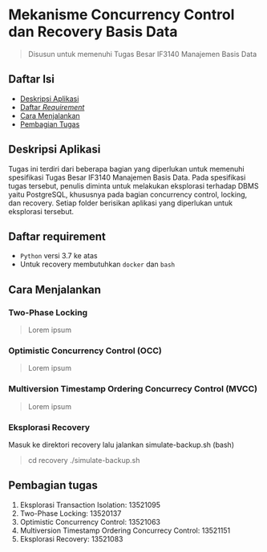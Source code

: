 # Mekanisme Concurrency Control dan Recovery Basis Data

> Disusun untuk memenuhi Tugas Besar IF3140 Manajemen Basis Data

## Daftar Isi

- [Deskripsi Aplikasi](#deskripsi-aplikasi)
- [Daftar _Requirement_](#daftar-requirement)
- [Cara Menjalankan](#cara-menjalankan)
- [Pembagian Tugas](#pembagian-tugas)

## Deskripsi Aplikasi

Tugas ini terdiri dari beberapa bagian yang diperlukan untuk memenuhi spesifikasi Tugas Besar IF3140 Manajemen Basis Data. Pada spesifikasi tugas tersebut, penulis diminta untuk melakukan eksplorasi terhadap DBMS yaitu PostgreSQL, khususnya pada bagian concurrency control, locking, dan recovery. Setiap folder berisikan aplikasi yang diperlukan untuk eksplorasi tersebut. 

## Daftar requirement

- `Python` versi 3.7 ke atas
- Untuk recovery membutuhkan `docker` dan `bash`

## Cara Menjalankan

### Two-Phase Locking

> Lorem ipsum

### Optimistic Concurrency Control (OCC)

> Lorem ipsum

### Multiversion Timestamp Ordering Concurrecy Control (MVCC)

> Lorem ipsum

### Eksplorasi Recovery

Masuk ke direktori recovery lalu jalankan simulate-backup.sh (bash)

> cd recovery
> ./simulate-backup.sh

## Pembagian tugas

1. Eksplorasi Transaction Isolation: 13521095
2. Two-Phase Locking: 13520137
3. Optimistic Concurrency Control: 13521063
4. Multiversion Timestamp Ordering Concurrecy Control: 13521151
5. Eksplorasi Recovery: 13521083